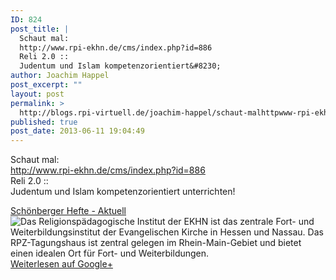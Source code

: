 ```yaml
---
ID: 824
post_title: |
  Schaut mal:
  http://www.rpi-ekhn.de/cms/index.php?id=886
  Reli 2.0 ::
  Judentum und Islam kompetenzorientiert&#8230;
author: Joachim Happel
post_excerpt: ""
layout: post
permalink: >
  http://blogs.rpi-virtuell.de/joachim-happel/schaut-malhttpwww-rpi-ekhn-decmsindex-phpid886reli-2-0-judentum-und-islam-kompetenzorientiert/
published: true
post_date: 2013-06-11 19:04:49
---
```

Schaut mal: <br /><a href="http://www.rpi-ekhn.de/cms/index.php?id=886" class="ot-anchor" rel="nofollow">http://www.rpi-ekhn.de/cms/index.php?id=886</a><br />Reli 2.0 :: <br />Judentum und Islam kompetenzorientiert unterrichten!﻿<div class="g-crossposting-att"><div class="g-crossposting-att-title"><a href="http://www.rpi-ekhn.de/cms/index.php?id=886" target="_blank">Schönberger Hefte - Aktuell</a></div><div class="g-crossposting-att-img" style="float:left"><a href="http://www.rpi-ekhn.de/cms/index.php?id=886" target="_blank"><img src="https://lh3.googleusercontent.com/proxy/VrFxRYHdmZd6Pa7VHGVGcl29J1is9K1PyJymgnoSKDvOUo_0QK_HQ_WHuAXGyiAJMCvkAEDzrUCvQ5tm_yShaUbwUzj_7E-V=w120-h120" /></a></div><div class="g-crossposting-att-txt">Das Religionspädagogische Institut der EKHN ist das zentrale Fort- und Weiterbildungsinstitut der Evangelischen Kirche in Hessen und Nassau. Das RPZ-Tagungshaus ist zentral gelegen im Rhein-Main-Gebiet und bietet einen idealen Ort für Fort- und Weiterbildungen.</div></div><div class="g-crossposting-backlink"><a href="https://plus.google.com/116540735797820304001/posts/8Vdq3QoqkXJ" target="_blank">Weiterlesen auf Google+</a></div>